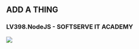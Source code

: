 ## ADD A THING
### LV398.NodeJS - **SOFTSERVE IT ACADEMY**

<a href="https://codeclimate.com/github/Lv398NodeJS/add-a-thing/maintainability"><img src="https://api.codeclimate.com/v1/badges/5c89da3de2e2dbb779d3/maintainability" /></a>
